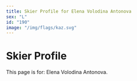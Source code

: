 ```yaml
---
title: Skier Profile for Elena Volodina Antonova
sex: "L"
id: "190"
image: "/img/flags/kaz.svg" 
---
```


# Skier Profile

This page is for: Elena Volodina Antonova.
    